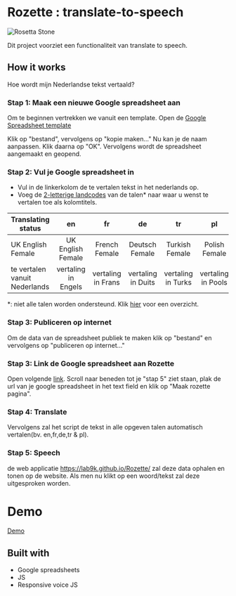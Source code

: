 # Rozette : translate-to-speech


![Rosetta Stone](https://i.imgur.com/aF9fi1I.png)

Dit project voorziet een functionaliteit van translate to speech.  

## How it works

Hoe wordt mijn Nederlandse tekst vertaald?

### Stap 1: Maak een nieuwe Google spreadsheet aan

Om te beginnen vertrekken we vanuit een template.
Open de [Google Spreadsheet template](https://docs.google.com/spreadsheets/d/1gsdlh7rZmZeC2rYBS16b3g1Z5kJ1AkiZRT9_sTJgBz4/edit#gid=0)

Klik op "bestand", vervolgens op "kopie maken..."
Nu kan je de naam aanpassen. Klik daarna op "OK".
Vervolgens wordt de spreadsheet aangemaakt en geopend.

### Stap 2: Vul je Google spreadsheet in

* Vul in de linkerkolom de te vertalen tekst in het nederlands op.
* Voeg de [2-letterige landcodes](https://nl.wikipedia.org/wiki/ISO_3166-1) van de talen* naar waar u wenst te vertalen toe als kolomtitels. 

| Translating status | en | fr | de | tr | pl |
|----------|:-------------:|:------:| :------:|:------:|:------:|
|UK English Female |	UK English Female |	French Female |	Deutsch Female | Turkish Female |	Polish Female |
|te vertalen vanuit Nederlands|vertaling in Engels|vertaling in Frans|vertaling in Duits|vertaling in Turks|vertaling in Pools|

*: niet alle talen worden ondersteund. Klik [hier](https://responsivevoice.org/text-to-speech-languages/) voor een overzicht.

### Stap 3: Publiceren op internet

Om de data van de spreadsheet publiek te maken klik op "bestand" en vervolgens op "publiceren op internet..."

### Stap 3: Link de Google spreadsheet aan Rozette

Open volgende [link](https://lab9k.github.io/Rozette/help.html).
Scroll naar beneden tot je "stap 5" ziet staan, plak de url van je google spreadsheet 
in het text field en klik op "Maak rozette pagina". 

### Stap 4: Translate

Vervolgens zal het script de tekst in alle opgeven talen automatisch vertalen(bv. en,fr,de,tr & pl).

### Stap 5: Speech

de web applicatie https://lab9k.github.io/Rozette/ zal deze data ophalen en tonen op de website.
Als men nu klikt op een woord/tekst zal deze uitgesproken worden. 

# Demo

[Demo](https://lab9k.github.io/Rozette/)


## Built with

* Google spreadsheets
* JS
* Responsive voice JS
